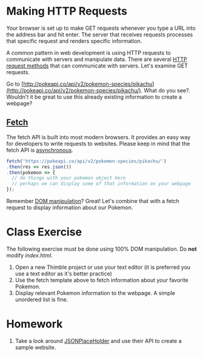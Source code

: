 # Making HTTP Requests
Your browser is set up to make GET requests whenever you type a URL into the address bar and hit enter.
The server that receives requests processes that specific request and renders specific information.

A common pattern in web development is using HTTP requests to communicate with servers and manipulate data.
There are several [HTTP request methods](https://developer.mozilla.org/en-US/docs/Web/HTTP/Methods) that can communicate with servers.
Let's examine GET requests.

Go to [http://pokeapi.co/api/v2/pokemon-species/pikachu](http://pokeapi.co/api/v2/pokemon-species/pikachu/).
What do you see?.  Wouldn't it be great to use this already existing information to create a webpage?

## [Fetch](https://developer.mozilla.org/en-US/docs/Web/API/Fetch_API/Using_Fetch)
The fetch API is built into most modern browsers.  It provides an easy way for developers to write requests to websites.
Please keep in mind that the fetch API is [asynchronous](https://stackoverflow.com/questions/748175/asynchronous-vs-synchronous-execution-what-does-it-really-mean).

```javascript
fetch('https://pokeapi.co/api/v2/pokemon-species/pikachu/')
.then(res => res.json())
.then(pokemon => {
  // do things with your pokemon object here
  // perhaps we can display some of that information on your webpage
});
```

Remember [DOM manipulation](../dom/dom-manipulation.html)?  Great! Let's combine that with a fetch request to display information about our Pokemon.

# Class Exercise
The following exercise must be done using 100% DOM manipulation. Do **not** modify *index.html*.
1. Open a new Thimble project or use your text editor (it is preferred you use a text editor as it's better practice)
2. Use the fetch template above to fetch information about your favorite Pokemon.
3. Display relevant Pokemon information to the webpage.  A simple unordered list is fine.

# Homework
1. Take a look around [JSONPlaceHolder](https://jsonplaceholder.typicode.com/) and use their API to create a sample website.
